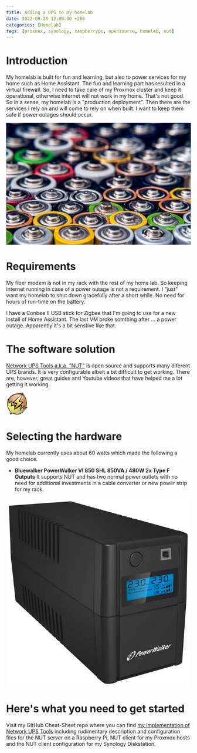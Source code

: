```yaml
---
title: Adding a UPS to my homelab
date: 2022-09-20 12:00:00 +200
categories: [Homelab]
tags: [proxmox, synology, raspberrypi, opensource, homelab, nut]
---
```


# Introduction
My homelab is built for fun and learning, but also to power services for my home such as Home Assistant. The fun and learning part has resulted in a virtual firewall. So, I need to take care of my Proxmox cluster and keep it operational, otherwise internet will not work in my home. That's not good. So in a sense, my homelab is a "production deployment". Then there are the services I rely on and will come to rely on when built. I want to keep them safe if power outages should occur.

![Batteries](/assets/batteries.jpg)

# Requirements
My fiber modem is not in my rack with the rest of my home lab. So keeping internet running in case of a power outage is not a requirement. I "just" want my homelab to shut down gracefully after a short while. No need for hours of run-time on the battery.

I have a Conbee II USB stick for Zigbee that I'm going to use for a new install of Home Assistant. The last VM broke somthing after ... a power outage. Apparently it's a bit senstive like that.

# The software solution
[Network UPS Tools a.k.a. "NUT"](https://networkupstools.org/) is open source and supports many diferent UPS brands. It is very configurable albeit a bit difficult to get working. There are, however, great guides and Youtube videos that have helped me a lot getting it working.

![NUT Logo](/assets/nutlogo.png)

# Selecting the hardware
My homelab currently uses about 60 watts which made the following a good choice.
- **Bluewalker PowerWalker VI 850 SHL 850VA / 480W 2x Type F Outputs**
It supports NUT and has two normal power outlets with no need for additional investments in a cable converter or new power strip for my rack.

![Powerwalker UPS](/assets/powerwalkerups.png)

# Here's what you need to get started
Visit my GitHub Cheat-Sheet repo where you can find [my implementation of Network UPS Tools](https://github.com/mskydt/Cheat-Sheets/tree/main/Tools%20and%20systems/Network%20UPS%20Tools%20-%20NUT) including rudimentary description and configuration files for the NUT server on a Raspberry Pi, NUT client for my Proxmox hosts and the NUT client configuration for my Synology Diskstation.
